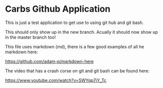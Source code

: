 # Carbs Github Application
This is just a test application to get use to using git hub and git bash.

This should only show up in the new branch. Acually it should now show up in the master branch too!


This file uses markdown (md), there is a few good examples of all he markdown here:

https://github.com/adam-p/markdown-here

The video that has a crash corse on git and git bash can be found here:

https://www.youtube.com/watch?v=SWYqp7iY_Tc